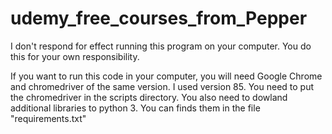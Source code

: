 # udemy_free_courses_from_Pepper

I don't respond for effect running this program on your computer. You do this for your own responsibility.

If you want to run this code in your computer, you will need Google Chrome and chromedriver of the same version. 
I used version 85. You need to put the chromedriver in the scripts directory. You also need to dowland additional libraries to python 3. 
You can finds them in the file "requirements.txt"
